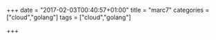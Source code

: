 +++
date = "2017-02-03T00:40:57+01:00"
title = "marc7"
categories = ["cloud","golang"]
tags = ["cloud","golang"]

+++

